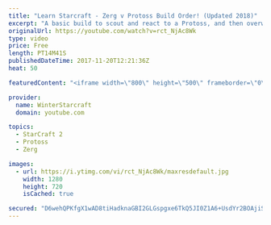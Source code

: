```yaml
---
title: "Learn Starcraft - Zerg v Protoss Build Order! (Updated 2018)"
excerpt: "A basic build to scout and react to a Protoss, and then overwhelm them with the swarm! Meant for lower level players looking for direction, not higher level looking for the dankest meta. -- Watch live at https://www.twitch.tv/wintergaming"
originalUrl: https://youtube.com/watch?v=rct_NjAc8Wk
type: video
price: Free
length: PT14M41S
publishedDateTime: 2017-11-20T12:21:36Z
heat: 50

featuredContent: "<iframe width=\"800\" height=\"500\" frameborder=\"0\" src=\"https://www.youtube.com/embed/rct_NjAc8Wk\" allow=\"accelerometer; autoplay; encrypted-media; gyroscope; picture-in-picture\" allowfullscreen></iframe>"

provider:
  name: WinterStarcraft
  domain: youtube.com

topics:
  - StarCraft 2
  - Protoss
  - Zerg

images:
  - url: https://i.ytimg.com/vi/rct_NjAc8Wk/maxresdefault.jpg
    width: 1280
    height: 720
    isCached: true

secured: "D6wehQPKfgX1wAD8tiHadknaGBI2GLGspgxe6TkQ5JI0Z1A6+UsdYr2BOAjiSFGaIJi2AhV0izG4QBg0tXYlgs1DxuBIyTTKnvqbJ2UbZs2JsRCZCEkGZszxUQ3l5jvM3cv8niaQHPFMuZsEuQWgBxkP5fa9m2hzyXF7phN6Yy1ZJW+7XteCjKsWJnu5+28baxflO2ZsNSIYKN1IU1pbWifOUxzQ/a58gUbU0VeifQOy9Xj9Na6e5vAjja9dlcRdY0lrxNyFyPKs6qFr+bM2aGyj2ue4eAPi2szYABZ69Lrnj5P9FZg1ssQL1MDfPSn1hL7XHp4PJ8S5gJWjKLX2D469cVcyB9VKmHWCiP4yB1NKEnVaTrLpUao6JBOYw5qjpzg1BXaZ687a+Xz6J8+gSMltTmavPq4s89Bkq3PAQ30=;GM6IIS8Yol0L7/hrXAFC7Q=="
---
```



